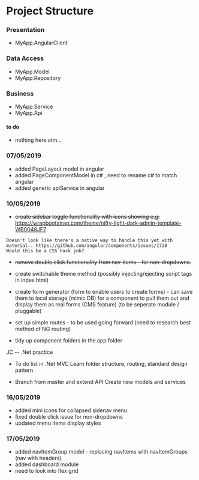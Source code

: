 # Project Structure

### Presentation
* MyApp.AngularClient

### Data Access
* MyApp.Model
* MyApp.Repository

### Business
* MyApp.Service
* MyApp.Api


#### to do
* nothing here atm... 

### 07/05/2019
 * added PageLayout model in angular
 * added PageComponentModel in c# , need to rename c# to match angular
 * added generic apiService in angular
 

### 10/05/2019
* ~~create sidebar toggle functionality with icons showing e.g:~~ 
https://wrapbootstrap.com/theme/nifty-light-dark-admin-template-WB0048JF7
``` 
Doesn't look like there's a native way to handle this yet with material.. https://github.com/angular/components/issues/1728
Would this be a CSS hack job?
```
* ~~remove double click functionality from nav-items - for non-dropdowns.~~

* create switchable theme method (possibly injecting/ejecting script tags in index.html)
* create form generator (form to enable users to create forms) - can save them to local storage (mimic DB) for a component to pull them out and display them as real forms (CMS feature) (to be seperate module / pluggable)
* set up simple routes - to be used going forward (need to research best method of NG routing)
* tidy up component folders in the app folder

JC -- .Net practice

* To do list in .Net MVC
Learn folder structure, routing, standard design pattern

* Branch from master and extend API
Create new models and services 

### 16/05/2019
 * added mini icons for collapsed sidenav menu.
 * fixed double click issue for non-dropdowns
 * updated menu items display styles

### 17/05/2019
 * added navItemGroup model - replacing navItems with navItemGroups (nav with headers)
 * added dashboard module
 * need to look into flex grid




